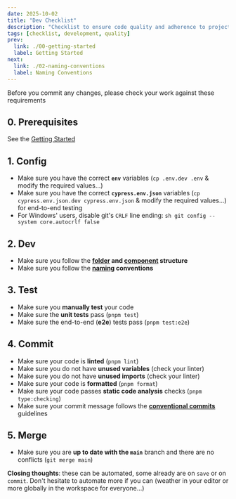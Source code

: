 ```yaml
---
date: 2025-10-02
title: "Dev Checklist"
description: "Checklist to ensure code quality and adherence to project standards before committing."
tags: [checklist, development, quality]
prev:
  link: ./00-getting-started
  label: Getting Started
next:
  link: ./02-naming-conventions
  label: Naming Conventions
---
```


Before you commit any changes, please check your work against these requirements

## 0. Prerequisites

See the [Getting Started](./00-getting-started.md)

## 1. Config

- Make sure you have the correct **`env`** variables (`cp .env.dev .env` & modify the required values...)
- Make sure you have the correct **`cypress.env.json`** variables (`cp
cypress.env.json.dev cypress.env.json` & modify the required values...) for
  end-to-end testing
- For Windows' users, disable git's `CRLF` line ending: `sh git config --system core.autocrlf false`

## 2. Dev

- Make sure you follow the **[folder](./03-folder-structure.md) and [component](./04-component-structure.md) structure**
- Make sure you follow the **[naming](./02-naming-conventions.md) conventions**

## 3. Test

- Make sure you **manually test** your code
- Make sure the **unit tests** pass (`pnpm test`)
- Make sure the end-to-end (**e2e**) tests pass (`pnpm test:e2e`)

## 4. Commit

- Make sure your code is **linted** (`pnpm lint`)
- Make sure you do not have **unused variables** (check your linter)
- Make sure you do not have **unused imports** (check your linter)
- Make sure your code is **formatted** (`pnpm format`)
- Make sure your code passes **static code analysis** checks (`pnpm type:checking`)
- Make sure your commit message follows the [**conventional commits**](./05-conventional-commits.md) guidelines

## 5. Merge

- Make sure you are **up to date with the `main`** branch and there are no conflicts (`git merge main`)

**Closing thoughts**: these can be automated, some already are on `save` or on
`commit`. Don't hesitate to automate more if you can (weather in your editor or
more globally in the workspace for everyone...)
